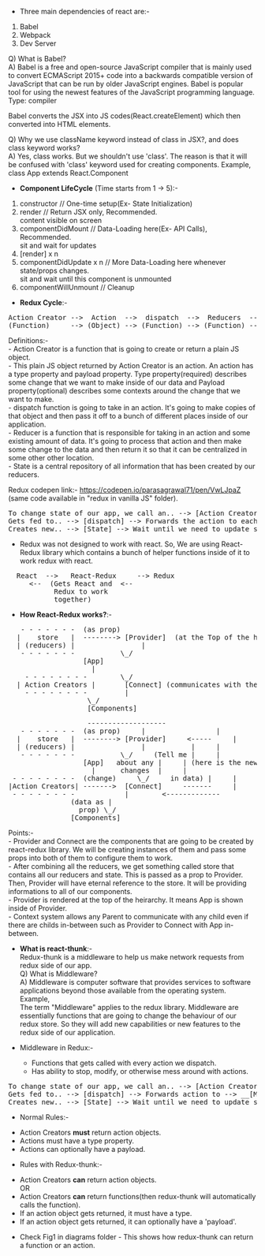 * Three main dependencies of react are:-   
1. Babel   
2. Webpack   
3. Dev Server   

Q) What is Babel?   
A) Babel is a free and open-source JavaScript compiler that is mainly used to convert ECMAScript 2015+ code into a backwards compatible version of JavaScript that can be run by older JavaScript engines. Babel is popular tool for using the newest features of the JavaScript programming language.   
Type: compiler   

Babel converts the JSX into JS codes(React.createElement) which then converted into HTML elements.   

Q) Why we use className keyword instead of class in JSX?, and does class keyword works?   
A) Yes, class works. But we shouldn't use 'class'. The reason is that it will be confused with 'class' keyword used for creating components. Example, class App extends React.Component   

* __Component LifeCycle__ (Time starts from 1 -> 5):-   
1. constructor	// One-time setup(Ex- State Initialization)   
2. render	// Return JSX only, Recommended.   
	content visible on screen   
3. componentDidMount	// Data-Loading here(Ex- API Calls), Recommended.   
	sit and wait for updates  
4. [render] x n   
5. componentDidUpdate x n	// More Data-Loading here whenever state/props changes.   
	sit and wait until this component is unmounted   
6. componentWillUnmount	// Cleanup   

* __Redux Cycle__:-   
<pre>
Action Creator -->  Action  -->  dispatch  -->  Reducers  -->  State   
(Function)     --> (Object) --> (Function) --> (Function) --> (Object)
</pre>   
Definitions:-      
	- Action Creator is a function that is going to create or return a plain JS object.   
	- This plain JS object returned by Action Creator is an action. An action has a type property and payload property. Type property(required) describes some change that we want to make inside of our data and Payload property(optional) describes some contexts around the change that we want to make.   
	- dispatch function is going to take in an action. It's going to make copies of that object and then pass it off to a bunch of different places inside of our application.   
	- Reducer is a function that is responsible for taking in an action and some existing amount of data. It's going to process that action and then make some change to the data and then return it so that it can be centralized in some other other location.   
	- State is a central repository of all information that has been created by our reducers.   

Redux codepen link:- https://codepen.io/parasagrawal71/pen/VwLJpaZ   
(same code available in "redux in vanilla JS" folder).   

<pre>
To change state of our app, we call an.. --> [Action Creator] --> produces an.. --> [Action] --> 
Gets fed to.. --> [dispatch] --> Forwards the action to each reducers.. --> [Reducers] --> 
Creates new.. --> [State] --> Wait until we need to update state again.  
</pre>   

* Redux was not designed to work with react. So, We are using React-Redux library which contains a bunch of helper functions inside of it to work redux with react.   
<pre>
  React  -->   React-Redux     --> Redux   
	 <--  (Gets React and  <--   
	       Redux to work   
	       together)   
</pre>	       

* __How React-Redux works?__:-   
<pre>
   - - - - - - -  (as prop)
  |    store   |  --------> [Provider]  (at the Top of the heirarchy, above App)
  | (reducers) |                |
   - - - - - - - 	       \_/
			      [App] 
			        |
    - - - - - - - -	       \_/
  | Action Creators | 	    [Connect] (communicates with the Provider through context system not the prop system)
    - - - - - - - -	        |
			       \_/
		           [Components]
</pre>  
 
<pre>				    -------------------
   - - - - - - -  (as prop)	    |	              |
  |    store   |  --------> [Provider]	   <-----     |  
  | (reducers) |                |	        |     |
   - - - - - - - 	       \_/     (Tell me |     |
			      [App]   about any |     | (here is the new data with changes)
			        |      changes  |     |
 - - - - - - - -  (change)     \_/     in data) |     |
|Action Creators| ------->  [Connect]     -------     |
 - - - - - - - -    		|        <-------------	
		       (data as |
		         prop) \_/
			   [Components]
</pre>

Points:-   
	- Provider and Connect are the components that are going to be created by react-redux library. We will be creating instances of them and pass some props into both of them to configure them to work.   
	- After combining all the reducers, we get something called store that contains all our reducers and state. This is passed as a prop to Provider. Then, Provider will have eternal reference to the store. It will be providing informations to all of our components.   
	- Provider is rendered at the top of the heirarchy. It means App is shown inside of Provider.   
	- Context system allows any Parent to communicate with any child even if there are childs in-between such as Provider to Connect with App in-between.   

* __What is react-thunk__:-   
Redux-thunk is a middleware to help us make network requests from redux side of our app.   
Q) What is Middleware?   
A) Middleware is computer software that provides services to software applications beyond those available from the operating system.   
Example,   
The term "Middleware" applies to the redux library. Middleware are essentially functions that are going to change the behaviour of our redux store. So they will add new capabilities or new features to the redux side of our application.   

* Middleware in Redux:-   
	- Functions that gets called with every action we dispatch.   
	- Has ability to stop, modify, or otherwise mess around with actions.   
<pre>
To change state of our app, we call an.. --> [Action Creator] --> produces an.. --> [Action] --> 
Gets fed to.. --> [dispatch] --> Forwards action to --> __[Middleware]__ --> sends action to --> [Reducers] --> 
Creates new.. --> [State] --> Wait until we need to update state again.  
</pre> 

* Normal Rules:-   
- Action Creators __must__ return action objects.   
- Actions must have a type property.   
- Actions can optionally have a payload.   

* Rules with Redux-thunk:-   
- Action Creators __can__ return action objects.   
	OR   
- Action Creators __can__ return functions(then redux-thunk will automatically calls the function).   
- If an action object gets returned, it must have a type.   
- If an action object gets returned, it can optionally have a 'payload'.   

* Check Fig1 in diagrams folder - This shows how redux-thunk can return a function or an action.